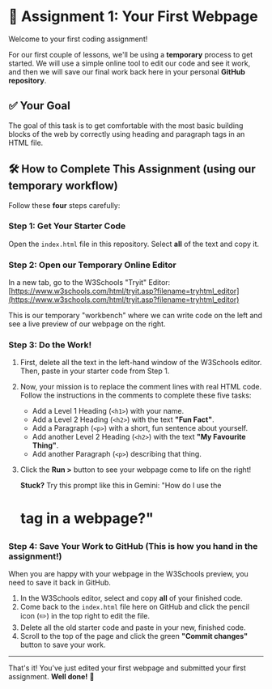 # 🚀 Assignment 1: Your First Webpage

Welcome to your first coding assignment!

For our first couple of lessons, we'll be using a **temporary** process to get started. We will use a simple online tool to edit our code and see it work, and then we will save our final work back here in your personal **GitHub repository**.

## ✅ Your Goal

The goal of this task is to get comfortable with the most basic building blocks of the web by correctly using heading and paragraph tags in an HTML file.

## 🛠️ How to Complete This Assignment (using our temporary workflow)

Follow these **four** steps carefully:

### Step 1: Get Your Starter Code

Open the `index.html` file in this repository. Select **all** of the text and copy it.

### Step 2: Open our Temporary Online Editor

In a new tab, go to the W3Schools "Tryit" Editor:  
[https://www.w3schools.com/html/tryit.asp?filename=tryhtml_editor](https://www.w3schools.com/html/tryit.asp?filename=tryhtml_editor)

This is our temporary "workbench" where we can write code on the left and see a live preview of our webpage on the right.

### Step 3: Do the Work!

1. First, delete all the text in the left-hand window of the W3Schools editor. Then, paste in your starter code from Step 1.
2. Now, your mission is to replace the comment lines with real HTML code. Follow the instructions in the comments to complete these five tasks:
   - Add a Level 1 Heading (`<h1>`) with your name.
   - Add a Level 2 Heading (`<h2>`) with the text **"Fun Fact"**.
   - Add a Paragraph (`<p>`) with a short, fun sentence about yourself.
   - Add another Level 2 Heading (`<h2>`) with the text **"My Favourite Thing"**.
   - Add another Paragraph (`<p>`) describing that thing.
3. Click the **Run >** button to see your webpage come to life on the right!

   **Stuck?** Try this prompt like this in Gemini: "How do I use the <h1> tag in a webpage?"

### Step 4: Save Your Work to GitHub (This is how you hand in the assignment!)

When you are happy with your webpage in the W3Schools preview, you need to save it back in GitHub.

1. In the W3Schools editor, select and copy **all** of your finished code.
2. Come back to the `index.html` file here on GitHub and click the pencil icon (✏️) in the top right to edit the file.
3. Delete all the old starter code and paste in your new, finished code.
4. Scroll to the top of the page and click the green **"Commit changes"** button to save your work.

---

That's it! You've just edited your first webpage and submitted your first assignment. **Well done!** 🎉
